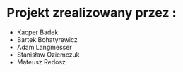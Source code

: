 # Projekt zrealizowany przez :

- Kacper Badek
- Bartek Bohatyrewicz
- Adam Langmesser
- Stanisław Oziemczuk
- Mateusz Redosz
